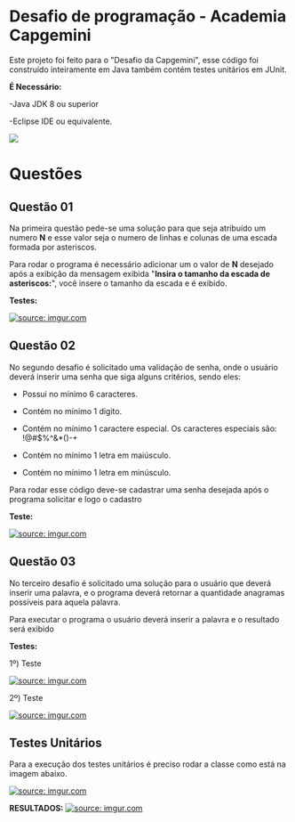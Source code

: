 
# Desafio de programação - Academia Capgemini

  

Este projeto foi feito para o "Desafio da Capgemini", esse código foi construído inteiramente em Java também contém testes unitários em JUnit.

**É Necessário:**

-Java JDK 8 ou superior

-Eclipse IDE ou equivalente.

[<img src="https://img.shields.io/badge/linkedin-%230077B5.svg?&style=for-the-badge&logo=linkedin&logoColor=white" />](https://www.linkedin.com/in/danillohss/)

  

# Questões

  

## Questão 01

 Na primeira questão pede-se uma solução para que seja atribuído um numero **N** e esse valor seja o numero de linhas e colunas de uma escada formada por asteriscos.

Para rodar o programa é necessário adicionar um o valor de **N** desejado após a exibição da mensagem exibida "**Insira o tamanho da escada de asteriscos:**", você insere o tamanho da escada e é exibido.


**Testes:**

  

<a  href="https://imgur.com/KAu4HDt"><img  src="https://imgur.com/KAu4HDt.png"  title="source: imgur.com" /></a>

  

## Questão 02

  

No segundo desafio é solicitado uma validação de senha, onde o usuário deverá inserir uma senha que siga alguns critérios, sendo eles:

- Possui no mínimo 6 caracteres.
- Contém no mínimo 1 digito.

- Contém no mínimo 1 caractere especial. Os caracteres especiais são: !@#$%^&*()-+

- Contém no mínimo 1 letra em maiúsculo.

- Contém no mínimo 1 letra em minúsculo.

 
Para rodar esse código deve-se cadastrar uma senha desejada após o programa solicitar e logo o cadastro 

  

**Teste:**

  

<a  href="https://imgur.com/Cu7hlt6"><img  src="https://imgur.com/Cu7hlt6.png"  title="source: imgur.com" /></a>

  
## Questão 03
  
No terceiro desafio é solicitado uma solução para o usuário que deverá inserir uma palavra, e o programa deverá retornar a quantidade anagramas possíveis para aquela palavra.

Para executar o programa o usuário deverá inserir a palavra e o resultado será exibido


  

**Testes:**

  

1º) Teste

  

<a  href="https://imgur.com/orhCrNq"><img  src="https://imgur.com/orhCrNq.png"  title="source: imgur.com" /></a>

  

2º) Teste

  

<a  href="https://imgur.com/jfnpVtb"><img  src="https://imgur.com/jfnpVtb.png" title="source: imgur.com" /></a>

  

## Testes Unitários

Para a execução dos testes unitários é preciso rodar a classe como está na imagem abaixo.


<a  href="https://imgur.com/35lFtuL"><img  src="https://imgur.com/35lFtuL.png"  title="source: imgur.com" /></a>  


**RESULTADOS:**
<a  href="https://imgur.com/Qf0p1zu"><img  src="https://imgur.com/Qf0p1zu.png"  title="source: imgur.com" /></a>